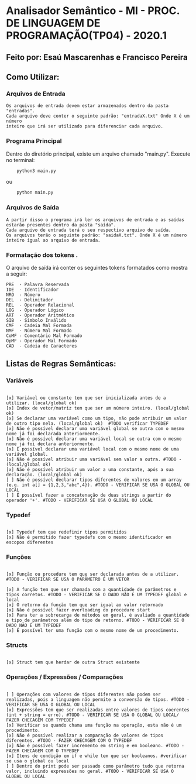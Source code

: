 # Analisador Semântico - MI - PROC. DE LINGUAGEM DE PROGRAMAÇÃO(TP04) - 2020.1
## Feito por: Esaú Mascarenhas e Francisco Pereira

## Como Utilizar:
### Arquivos de Entrada
    Os arquivos de entrada devem estar armazenados dentro da pasta "entradas".
    Cada arquivo deve conter o seguinte padrão: "entradaX.txt" Onde X é um número
    inteiro que irá ser utilizado para diferenciar cada arquivo.

### Programa Principal

 Dentro do diretório principal, existe um arquivo chamado "main.py". 
    Execute no terminal:

```bash
    python3 main.py 
```

ou

```bash
    python main.py 
```

### Arquivos de Saída
    A partir disso o programa irá ler os arquivos de entrada e as saídas estarão presentes dentro da pasta "saída". 
    Cada arquivo de entrada terá o seu respectivo arquivo de saída.
    Os arquivos terão o seguinte padrão: "saidaX.txt". Onde X é um número inteiro igual ao arquivo de entrada.
    

### Formatação dos tokens .
O arquivo de saída irá conter os seguintes tokens formatados como mostra a seguir:

```
PRE  - Palavra Reservada
IDE  - Identificador
NRO  - Número
DEL  - Delimitador
REL  - Operador Relacional
LOG  - Operador Lógico
ART  - Operador Aritmético
SIB  - Simbolo Inválido
CMF  - Cadeia Mal Formada
NMF  - Número Mal Formado
CoMF - Comentário Mal Formado
OpMF - Operador Mal Formado
CAD  - Cadeia de Caracteres

```

## Listas de Regras Semânticas:

### Variáveis

```

[x] Variável ou constante tem que ser inicializada antes de a utilizar. (local/global ok)
[x] Index de vetor/matriz tem que ser um número inteiro. (local/global ok)
[x] Se declarar uma variável como um tipo, não pode atribuir um valor de outro tipo nela. (local/global ok)  #TODO verificar TYPEDEF
[x] Não é possível declarar uma variável global se outra com o mesmo nome já foi declarada anteriormente. 
[x] Não é possível declarar uma variável local se outra com o mesmo nome já foi declara anteriormente. 
[x] É possível declarar uma variável local com o mesmo nome de uma variável global. 
[x] Não é possível atribuir uma variável sem valor a outra. #TODO - (local/global ok)
[x] Não é possível atribuir um valor a uma constante, após a sua declaração. (local/global ok)
[ ] Não é possível declarar tipos diferentes de valores em um array (e.g. int a[] = {1,2,3,"abc",4}). #TODO - VERIFICAR SE USA O GLOBAL OU LOCAL
[ ] É possível fazer a concatenação de duas strings a partir do operador '+'. #TODO - VERIFICAR SE USA O GLOBAL OU LOCAL

```

### Typedef

```

[x] Typedef tem que redefinir tipos permitidos
[x] Não é permitido fazer typedefs com o mesmo identificador em escopos diferentes

```

### Funções

```

[x] Função ou procedure tem que ser declarada antes de a utilizar. #TODO - VERIFICAR SE USA O PARÂMETRO É UM VETOR

[x] A função tem que ser chamada com a quantidade de parâmetros e tipos corretos. #TODO - VERIFICAR SE O DADO NÃO É UM TYPEDEF global e local
[x] O retorno da função tem que ser igual ao valor retornado
[x] Não é possível fazer overloading do procedure start
[x] Para ter a sobrecarga de métodos em geral, é avaliado a quantidade e tipo de parâmetros além do tipo de retorno. #TODO - VERIFICAR SE O DADO NÃO É UM TYPEDEF
[x] É possível ter uma função com o mesmo nome de um procedimento.

```

### Structs

```

[x] Struct tem que herdar de outra Struct existente

```

### Operações / Expressões / Comparações

```

[ ] Operações com valores de tipos diferentes não podem ser realizadas, pois a linguagem não permite a conversão de tipos. #TODO - VERIFICAR SE USA O GLOBAL OU LOCAL
[x] Expressões tem que ser realizadas entre valores de tipos coerentes (int + string = erro). #TODO - VERIFICAR SE USA O GLOBAL OU LOCAL/ FAZER CHECAGEM COM TYPEDEF
[x] Verificar se quando chama uma função na operação, esta não é um procedimento.
[x] Não é possível realizar a comparação de valores de tipos diferentes. #TODO - FAZER CHECAGEM COM O TYPEDEF
[x] Não é possível fazer incremento em string e em booleano. #TODO - FAZER CHECAGEM COM O TYPEDEF
[x] Itens de condição em if e while tem que ser booleanos. #verificar se usa o global ou local
[ ] Dentro do print pode ser passado como parâmetro tudo que retorna valor, incluindo expressões no geral. #TODO - VERIFICAR SE USA O GLOBAL OU LOCAL


